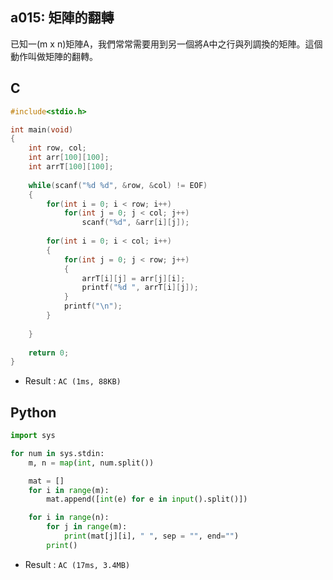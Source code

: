 ## a015: 矩陣的翻轉
已知一(m x n)矩陣A，我們常常需要用到另一個將A中之行與列調換的矩陣。這個動作叫做矩陣的翻轉。

## C
```C
#include<stdio.h>

int main(void)
{
	int row, col;
	int arr[100][100];
	int arrT[100][100];
	
	while(scanf("%d %d", &row, &col) != EOF)
	{
		for(int i = 0; i < row; i++)
			for(int j = 0; j < col; j++)
				scanf("%d", &arr[i][j]);
		
		for(int i = 0; i < col; i++)
		{
			for(int j = 0; j < row; j++)
			{
				arrT[i][j] = arr[j][i];
				printf("%d ", arrT[i][j]);
			}
			printf("\n");
		}
			
	}
	
	return 0;
}
```
 * Result : `AC (1ms, 88KB)`

## Python
```python
import sys

for num in sys.stdin:
    m, n = map(int, num.split())

    mat = []
    for i in range(m):
        mat.append([int(e) for e in input().split()])

    for i in range(n):
        for j in range(m):
            print(mat[j][i], " ", sep = "", end="")
        print()
```
 * Result : `AC (17ms, 3.4MB)`
